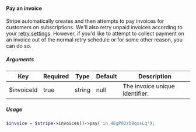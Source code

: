 #### Pay an invoice

Stripe automatically creates and then attempts to pay invoices for customers on subscriptions. We'll also retry unpaid invoices according to your [retry settings](https://dashboard.stripe.com/account/recurring). However, if you'd like to attempt to collect payment on an invoice out of the normal retry schedule or for some other reason, you can do so.

##### Arguments

<table>
    <thead>
        <th>Key</th>
        <th>Required</th>
        <th>Type</th>
        <th>Default</th>
        <th>Description</th>
    </thead>
    <tbody>
        <tr>
            <td>$invoiceId</td>
            <td>true</td>
            <td>string</td>
            <td>null</td>
            <td>The invoice unique identifier.</td>
        </tr>
    </tbody>
</table>

##### Usage

```php
$invoice = $stripe->invoices()->pay('in_4EgP02zb8qxsLq');
```
